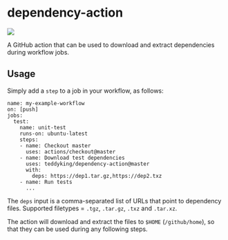 # dependency-action

![](https://github.com/teddyking/dependency-action/workflows/pipeline/badge.svg)

A GitHub action that can be used to download and extract dependencies during workflow jobs.

## Usage

Simply add a `step` to a job in your workflow, as follows:

```
name: my-example-workflow
on: [push]
jobs:
  test:
    name: unit-test
    runs-on: ubuntu-latest
    steps:
    - name: Checkout master
      uses: actions/checkout@master
    - name: Download test dependencies
      uses: teddyking/dependency-action@master
      with:
        deps: https://dep1.tar.gz,https://dep2.txz
    - name: Run tests
      ...
```

The `deps` input is a comma-separated list of URLs that point to dependency files. Supported filetypes = `.tgz`, `.tar.gz`, `.txz` and `.tar.xz`.

The action will download and extract the files to `$HOME` (`/github/home`), so that they can be used during any following steps.
